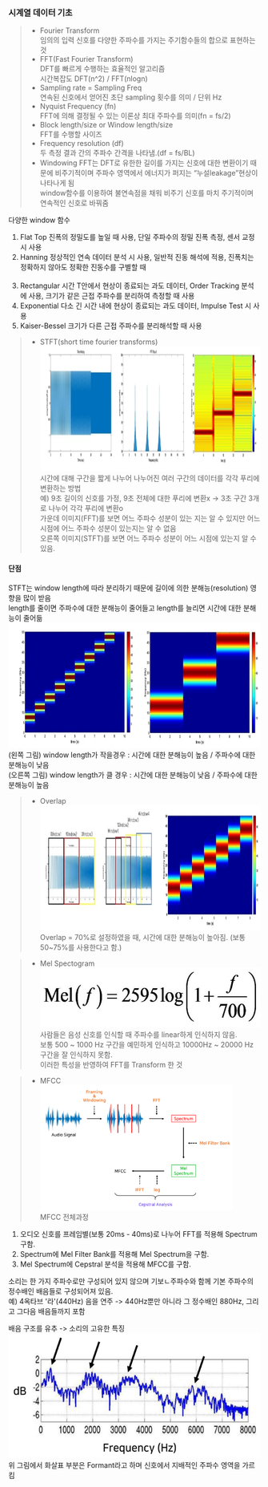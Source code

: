 ### 시계열 데이터 기초

> - Fourier Transform<br>
임의의 입력 신호를 다양한 주파수를 가지는 주기함수들의 합으로 표현하는 것
> - FFT(Fast Fourier Transform)<br>
DFT를 빠르게 수행하는 효율적인 알고리즘<br>
시간복잡도 DFT(n^2) / FFT(nlogn)
> - Sampling rate = Sampling Freq<br>
연속된 신호에서 얻어진 초단 sampling 횟수를 의미 / 단위 Hz
> - Nyquist Frequency (fn)<br>
FFT에 의해 결정될 수 있는 이론상 최대 주파수를 의미(fn = fs/2)
> - Block length/size or Window length/size<br>
FFT를 수행할 사이즈
> - Frequency resolution (df)<br>
두 측정 결과 간의 주파수 간격을 나타냄.(df = fs/BL)
> - Windowing
FFT는 DFT로 유한한 길이를 가지는 신호에 대한 변환이기 때문에 비주기적이며 주파수 영역에서 에너지가 퍼지는 “누설leakage”현상이 나타나게 됨<br>
window함수를 이용하여 불연속점을 채워 비주기 신호를 마치 주기적이며 연속적인 신호로 바꿔줌<br>

다양한 window 함수<br>
1. Flat Top       진폭의 정밀도를 높일 때 사용, 단일 주파수의 정밀 진폭 측정, 센서 교정시 사용<br>
2. Hanning        정상적인 연속 데이터 분석 시 사용, 일반적 진동 해석에 적용, 진폭치는 정확하지 않아도 정확한 진동수를 구별할 때<br><br>
3. Rectangular    시간 T안에서 현상이 종료되는 과도 데이터, Order Tracking 분석에 사용, 크기가 같은 근접 주파수를 분리하여 측정할 때 사용<br>
4. Exponential    다소 긴 시간 내에 현상이 종료되는 과도 데이터, Impulse Test 시 사용<br>
5. Kaiser-Bessel  크기가 다른 근접 주파수를 분리해석할 때 사용<br>

> - STFT(short time fourier transforms)<br>
<img src="STFT예시2.png" height="250" width="1200"><br>
시간에 대해 구간을 짧게 나누어 나누어진 여러 구간의 데이터를 각각 푸리에 변환하는 방법<br>
예) 9초 길이의 신호를 가정, 9초 전체에 대한 푸리에 변환x -> 3초 구간 3개로 나누어 각각 푸리에 변환o<br>
가운데 이미지(FFT)를 보면 어느 주파수 성분이 있는 지는 알 수 있지만 어느 시점에 어느 주파수 성분이 있는지는 알 수 없음<br>
오른쪽 이미지(STFT)를 보면 어느 주파수 성분이 어느 시점에 있는지 알 수 있음.<br>

#### 단점
STFT는 window length에 따라 분리하기 때문에 길이에 의한 분해능(resolution) 영향을 많이 받음<br>
length를 줄이면 주파수에 대한 분해능이 줄어들고 length를 늘리면 시간에 대한 분해능이 줄어듦<br>
<img src="window_length_다르게.png" height="250" width="800"><br>
(왼쪽   그림) window length가 작을경우 : 시간에 대한 분해능이 높음 / 주파수에 대한 분해능이 낮음<br>
(오른쪽 그림) window length가 클  경우 : 시간에 대한 분해능이 낮음 / 주파수에 대한 분해능이 높음<br>

> - Overlap<br>
<img src="overlap적용.png" height="250" width="800"><br>
Overlap = 70%로 설정하였을 때, 시간에 대한 분해능이 높아짐. (보통 50~75%를 사용한다고 함.)

> - Mel Spectogram<br>
<img src="mel_spectogram_수식.png" height="120" width="500"><br>
사람들은 음성 신호를 인식할 때 주파수를 linear하게 인식하지 않음.<br>
보통 500 ~ 1000 Hz 구간을 예민하게 인식하고 10000Hz ~ 20000 Hz 구간을 잘 인식하지 못함.<br>
이러한 특성을 반영하여 FFT를 Transform 한 것<br>


> - MFCC<br>
<img src="MFCC_전체과정.png" height="250"><br>
MFCC 전체과정 <br>
1. 오디오 신호를 프레임별(보통 20ms - 40ms)로 나누어 FFT를 적용해 Spectrum 구함.<br>
2. Spectrum에 Mel Filter Bank를 적용해 Mel Spectrum을 구함.<br>
3. Mel Spectrum에 Cepstral 분석을 적용해 MFCC를 구함.<br>

소리는 한 가지 주파수로만 구성되어 있지 않으며 기보ㄴ주파수와 함께 기본 주파수의 정수배인 배음들로 구성되어져 있음.<br>
예) 4옥타브 '라'(440Hz) 음을 연주 -> 440Hz뿐만 아니라 그 정수배인 880Hz, 그리고 그다음 배음들까지 포함<br>

배음 구조를 유추 -> 소리의 고유한 특징<br>
<img src="Formants.png" height="250"><br>
위 그림에서 화살표 부분은 Formant라고 하며 신호에서 지배적인 주파수 영역을 가르킴

<!-- Mel_spectogram, MFCC  -->

